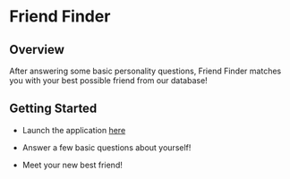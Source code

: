 # Friend Finder

## Overview

After answering some basic personality questions, Friend Finder matches you with your best possible friend from our database!

## Getting Started

* Launch the application [here] 

* Answer a few basic questions about yourself!

* Meet your new best friend! 


[here]: https://powerful-inlet-30565.herokuapp.com/
